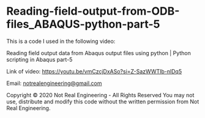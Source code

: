 # Reading-field-output-from-ODB-files_ABAQUS-python-part-5

This is a code I used in the following video:

Reading field output data from Abaqus output files using python | Python scripting in Abaqus part-5

Link of video: https://youtu.be/vmCzcjDxASo?si=Z-SazWWTIb-nlDq5

Email: notrealengineering@gmail.com

Copyright © 2020 Not Real Engineering - All Rights Reserved You may not use, distribute and modify this code without the written permission from Not Real Engineering.
